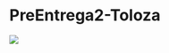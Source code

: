 # PreEntrega2-Toloza


![](https://github.com/facutolozadev/PreEntrega2-Toloza/blob/main/2023-03-12-15-32-49-_online-video-cutter.com_.gif)
